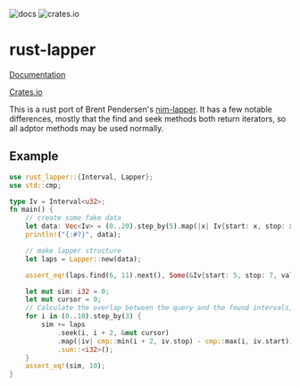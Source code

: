 ![docs](https://docs.rs/rust-lapper/badge.svg)
![crates.io](https://img.shields.io/crates/v/rust-lapper.svg)

# rust-lapper

[Documentation](https://docs.rs/rust-lapper)

[Crates.io](https://crates.io/crates/rust-lapper)

This is a rust port of Brent Pendersen's
[nim-lapper](https://github.com/brentp/nim-lapper). It has a few notable
differences, mostly that the find and seek methods both return
iterators, so all adptor methods may be used normally.

## Example

```rust
use rust_lapper::{Interval, Lapper};
use std::cmp;

type Iv = Interval<u32>;
fn main() {
    // create some fake data
    let data: Vec<Iv> = (0..20).step_by(5).map(|x| Iv{start: x, stop: x + 2, val: 0}).collect();
    println!("{:#?}", data);

    // make lapper structure
    let laps = Lapper::new(data);

    assert_eq!(laps.find(6, 11).next(), Some(&Iv{start: 5, stop: 7, val: 0}));

    let mut sim: i32 = 0;
    let mut cursor = 0;
    // Calculate the overlap between the query and the found intervals, sum total overlap
    for i in (0..10).step_by(3) {
        sim += laps
            .seek(i, i + 2, &mut cursor)
            .map(|iv| cmp::min(i + 2, iv.stop) - cmp::max(i, iv.start))
            .sum::<i32>();
    }
    assert_eq!(sim, 10);
}
```
